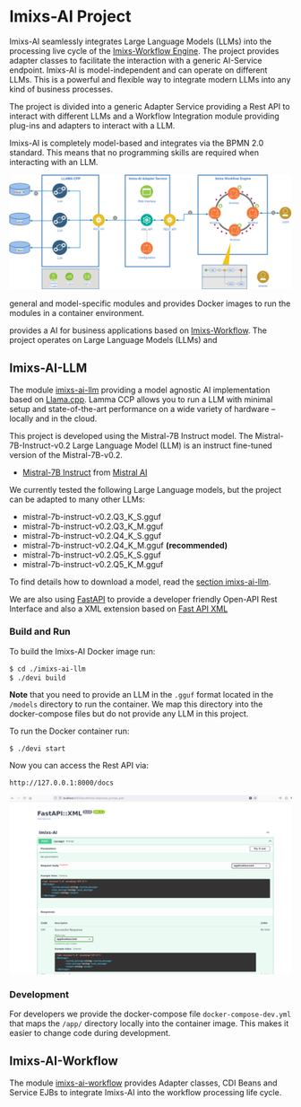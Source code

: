 # Imixs-AI Project

Imixs-AI seamlessly integrates  Large Language Models (LLMs)  into the processing live cycle of the [Imixs-Workflow Engine](https://www.imixs.org).
The project provides adapter classes to facilitate the interaction with a generic AI-Service endpoint. Imixs-AI is model-independent and can operate on different LLMs. 
This is a powerful and flexible way to integrate modern LLMs into any kind of business processes.

The project is divided into a generic Adapter Service providing a Rest API to interact with different LLMs and a Workflow Integration module providing plug-ins and adapters to interact with a LLM.

Imixs-AI is completely model-based and integrates via the BPMN 2.0 standard. This means that no programming skills are required when interacting with an LLM.



<img width="800" src="./doc/images/architecture.png" />


general and model-specific modules and provides Docker images to run the modules in a container environment. 





provides a AI for business applications based on [Imixs-Workflow](https://www.imixs.org).  The project operates on Large Language Models (LLMs) and 
## Imixs-AI-LLM 

The module [imixs-ai-llm](./imixs-ai-llama-cpp/README.md) providing a model agnostic AI implementation based on [Llama.cpp](https://github.com/ggerganov/llama.cpp). Lamma CCP allows you to run a LLM with minimal setup and state-of-the-art performance on a wide variety of hardware – locally and in the cloud. 

This project is developed using the Mistral-7B Instruct model. The Mistral-7B-Instruct-v0.2 Large Language Model (LLM) is an instruct fine-tuned version of the Mistral-7B-v0.2.

    
- [Mistral-7B Instruct](https://huggingface.co/TheBloke/Mistral-7B-Instruct-v0.2-GGUF) from [Mistral AI](https://mistral.ai)


We currently tested the following Large Language models, but the project can be adapted to many other LLMs:

 - mistral-7b-instruct-v0.2.Q3_K_S.gguf
 - mistral-7b-instruct-v0.2.Q3_K_M.gguf
 - mistral-7b-instruct-v0.2.Q4_K_S.gguf 
 - mistral-7b-instruct-v0.2.Q4_K_M.gguf **(recommended)**
 - mistral-7b-instruct-v0.2.Q5_K_S.gguf
 - mistral-7b-instruct-v0.2.Q5_K_M.gguf

To find details how to download a model, read the [section imixs-ai-llm](./imixs-ai-llama-cpp/README.md). 

We are also using [FastAPI](https://fastapi.tiangolo.com/) to provide a developer friendly Open-API Rest Interface and also a XML extension based on [Fast API XML](https://github.com/cercide/fastapi-xml)




### Build and Run

To build the Imixs-AI Docker image run:

    $ cd ./imixs-ai-llm
    $ ./devi build

**Note** that you need to provide an LLM in the `.gguf` format located in the  `/models` directory to run the container. We map this directory into the docker-compose files but do not provide any LLM in this project.


To run the Docker container run:

    $ ./devi start

Now you can access the Rest API via: 

    http://127.0.0.1:8000/docs

<img src="doc/images/rest-api-01.png" />    

### Development

For developers we provide the docker-compose file `docker-compose-dev.yml` that maps the `/app/` directory locally into the container image. This makes it easier to change code during development. 


## Imixs-AI-Workflow

The module [imixs-ai-workflow](./imixs-ai-workflow) provides Adapter classes, CDI Beans and Service EJBs to integrate Imixs-AI into the workflow processing life cycle.
